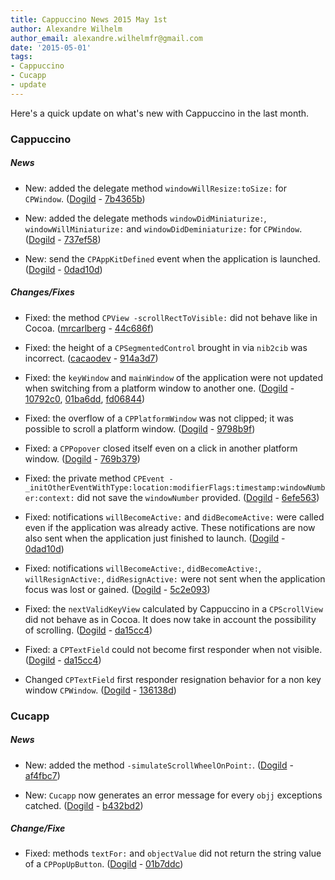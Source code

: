```yaml
---
title: Cappuccino News 2015 May 1st
author: Alexandre Wilhelm
author_email: alexandre.wilhelmfr@gmail.com
date: '2015-05-01'
tags:
- Cappuccino
- Cucapp
- update
---
```


Here's a quick update on what's new with Cappuccino in the last month.

### Cappuccino

##### News

- New: added the delegate method `windowWillResize:toSize:` for `CPWindow`. ([Dogild](https://github.com/Dogild) - [7b4365b](https://github.com/cappuccino/cappuccino/commit/7b4365bd8acb3bad6ca7dfc89ea34c3d3c287003))

- New: added the delegate methods `windowDidMiniaturize:`, `windowWillMiniaturize:` and `windowDidDeminiaturize:` for `CPWindow`. ([Dogild](https://github.com/Dogild) - [737ef58](https://github.com/cappuccino/cappuccino/commit/737ef583eeab267c065e9226e3122a50c5689727))

- New: send the `CPAppKitDefined` event when the application is launched.  ([Dogild](https://github.com/Dogild) - [0dad10d](https://github.com/cappuccino/cappuccino/commit/0dad10d6ab9b0c4ee83b40b01c57f773432c7eb6))


##### Changes/Fixes

- Fixed: the method `CPView -scrollRectToVisible:` did not behave like in Cocoa. ([mrcarlberg](https://github.com/mrcarlberg) - [44c686f](https://github.com/cappuccino/cappuccino/commit/44c686f49437985da404f886f2a54c78d576bb24))

- Fixed: the height of a `CPSegmentedControl` brought in via `nib2cib` was incorrect. ([cacaodev](https://github.com/cacaodev) - [914a3d7](https://github.com/cappuccino/cappuccino/commit/914a3d71c228080a7307d3d8682bec4d888dc56a))

- Fixed: the `keyWindow` and `mainWindow` of the application were not updated when switching from a platform window to another one. ([Dogild](https://github.com/Dogild) - [10792c0](https://github.com/cappuccino/cappuccino/commit/10792c0bc6adbee9b91d65690be32294d652edb2), [01ba6dd](https://github.com/cappuccino/cappuccino/commit/01ba6ddecd9d33e5ad84c6ecc7be59cd7d56097f), [fd06844](https://github.com/cappuccino/cappuccino/commit/fd068443aaf120ae0be4b9489ba74b0e409e617a))

- Fixed: the overflow of a `CPPlatformWindow` was not clipped; it was possible to scroll a platform window. ([Dogild](https://github.com/Dogild) - [9798b9f](https://github.com/cappuccino/cappuccino/commit/9798b9fd5032ff4b537c11fb507bdce39ae88f45))

- Fixed: a `CPPopover` closed itself even on a click in another platform window. ([Dogild](https://github.com/Dogild) - [769b379](https://github.com/cappuccino/cappuccino/commit/769b379a8b4d251f82aaab46808914ffce970058))

- Fixed: the private method `CPEvent -_initOtherEventWithType:location:modifierFlags:timestamp:windowNumber:context:` did not save the  `windowNumber` provided. ([Dogild](https://github.com/Dogild) - [6efe563](https://github.com/cappuccino/cappuccino/commit/6efe563a69c4d6e63a8f041e6110fe00ed79f81f))

- Fixed: notifications `willBecomeActive:` and `didBecomeActive:` were called even if the application was already active. These notifications are now also sent when the application just finished to launch. ([Dogild](https://github.com/Dogild) - [0dad10d](https://github.com/cappuccino/cappuccino/commit/0dad10d6ab9b0c4ee83b40b01c57f773432c7eb6))

- Fixed: notifications `willBecomeActive:`, `didBecomeActive:`, `willResignActive:`, `didResignActive:` were not sent when the application focus was lost or gained. ([Dogild](https://github.com/Dogild) - [5c2e093](https://github.com/cappuccino/cappuccino/commit/5c2e0935c6f0b83a674c8548106152b6cf97a93a))

- Fixed: the `nextValidKeyView` calculated by Cappuccino in a `CPScrollView` did not behave as in Cocoa. It does now take in account the possibility of scrolling. ([Dogild](https://github.com/Dogild) - [da15cc4](https://github.com/cappuccino/cappuccino/commit/da15cc4de789341823e45dcd324086d16553afaf))

- Fixed: a `CPTextField` could not become first responder when not visible. ([Dogild](https://github.com/Dogild) - [da15cc4](https://github.com/cappuccino/cappuccino/commit/da15cc4de789341823e45dcd324086d16553afaf))

- Changed `CPTextField` first responder resignation behavior for a non key window `CPWindow`. ([Dogild](https://github.com/Dogild) - [136138d](https://github.com/cappuccino/cappuccino/commit/136138daabef85b2fc71655df75f3087999e8a30))

### Cucapp

##### News

- New: added the method `-simulateScrollWheelOnPoint:`. ([Dogild](https://github.com/Dogild) - [af4fbc7](https://github.com/cappuccino/cucapp/commit/af4fbc758fee781cbc76b75ed25afb3f53d796db))

- New: `Cucapp` now generates an error message for every `objj` exceptions catched. ([Dogild](https://github.com/Dogild) - [b432bd2](https://github.com/cappuccino/cucapp/commit/b432bd200b4d5f35734dc91b68f20d379acf3f8a))

##### Change/Fixe

- Fixed: methods `textFor:` and `objectValue` did not return the string value of a `CPPopUpButton`. ([Dogild](https://github.com/Dogild) - [01b7ddc](https://github.com/cappuccino/cucapp/commit/01b7ddcc2d6059ad9cdde1eee80c9d54dc341e3e))
